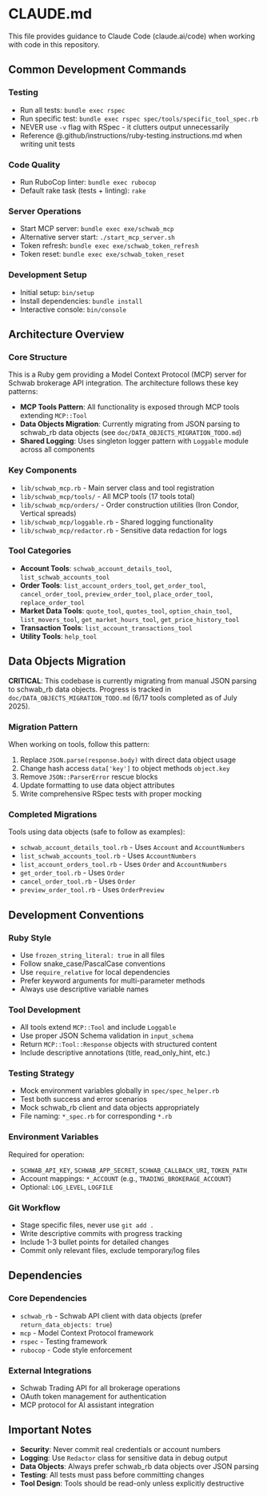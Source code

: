 # CLAUDE.md

This file provides guidance to Claude Code (claude.ai/code) when working with code in this repository.

## Common Development Commands

### Testing
- Run all tests: `bundle exec rspec`
- Run specific test: `bundle exec rspec spec/tools/specific_tool_spec.rb`
- NEVER use `-v` flag with RSpec - it clutters output unnecessarily
- Reference @.github/instructions/ruby-testing.instructions.md when writing unit tests

### Code Quality
- Run RuboCop linter: `bundle exec rubocop`
- Default rake task (tests + linting): `rake`

### Server Operations
- Start MCP server: `bundle exec exe/schwab_mcp`
- Alternative server start: `./start_mcp_server.sh`
- Token refresh: `bundle exec exe/schwab_token_refresh`
- Token reset: `bundle exec exe/schwab_token_reset`

### Development Setup
- Initial setup: `bin/setup`
- Install dependencies: `bundle install`
- Interactive console: `bin/console`

## Architecture Overview

### Core Structure
This is a Ruby gem providing a Model Context Protocol (MCP) server for Schwab brokerage API integration. The architecture follows these key patterns:

- **MCP Tools Pattern**: All functionality is exposed through MCP tools extending `MCP::Tool`
- **Data Objects Migration**: Currently migrating from JSON parsing to schwab_rb data objects (see `doc/DATA_OBJECTS_MIGRATION_TODO.md`)
- **Shared Logging**: Uses singleton logger pattern with `Loggable` module across all components

### Key Components
- `lib/schwab_mcp.rb` - Main server class and tool registration
- `lib/schwab_mcp/tools/` - All MCP tools (17 tools total)
- `lib/schwab_mcp/orders/` - Order construction utilities (Iron Condor, Vertical spreads)
- `lib/schwab_mcp/loggable.rb` - Shared logging functionality
- `lib/schwab_mcp/redactor.rb` - Sensitive data redaction for logs

### Tool Categories
- **Account Tools**: `schwab_account_details_tool`, `list_schwab_accounts_tool`
- **Order Tools**: `list_account_orders_tool`, `get_order_tool`, `cancel_order_tool`, `preview_order_tool`, `place_order_tool`, `replace_order_tool`
- **Market Data Tools**: `quote_tool`, `quotes_tool`, `option_chain_tool`, `list_movers_tool`, `get_market_hours_tool`, `get_price_history_tool`
- **Transaction Tools**: `list_account_transactions_tool`
- **Utility Tools**: `help_tool`

## Data Objects Migration

**CRITICAL**: This codebase is currently migrating from manual JSON parsing to schwab_rb data objects. Progress is tracked in `doc/DATA_OBJECTS_MIGRATION_TODO.md` (6/17 tools completed as of July 2025).

### Migration Pattern
When working on tools, follow this pattern:
1. Replace `JSON.parse(response.body)` with direct data object usage
2. Change hash access `data['key']` to object methods `object.key`
3. Remove `JSON::ParserError` rescue blocks
4. Update formatting to use data object attributes
5. Write comprehensive RSpec tests with proper mocking

### Completed Migrations
Tools using data objects (safe to follow as examples):
- `schwab_account_details_tool.rb` - Uses `Account` and `AccountNumbers`
- `list_schwab_accounts_tool.rb` - Uses `AccountNumbers`
- `list_account_orders_tool.rb` - Uses `Order` and `AccountNumbers`
- `get_order_tool.rb` - Uses `Order`
- `cancel_order_tool.rb` - Uses `Order`
- `preview_order_tool.rb` - Uses `OrderPreview`

## Development Conventions

### Ruby Style
- Use `frozen_string_literal: true` in all files
- Follow snake_case/PascalCase conventions
- Use `require_relative` for local dependencies
- Prefer keyword arguments for multi-parameter methods
- Always use descriptive variable names

### Tool Development
- All tools extend `MCP::Tool` and include `Loggable`
- Use proper JSON Schema validation in `input_schema`
- Return `MCP::Tool::Response` objects with structured content
- Include descriptive annotations (title, read_only_hint, etc.)

### Testing Strategy
- Mock environment variables globally in `spec/spec_helper.rb`
- Test both success and error scenarios
- Mock schwab_rb client and data objects appropriately
- File naming: `*_spec.rb` for corresponding `*.rb`

### Environment Variables
Required for operation:
- `SCHWAB_API_KEY`, `SCHWAB_APP_SECRET`, `SCHWAB_CALLBACK_URI`, `TOKEN_PATH`
- Account mappings: `*_ACCOUNT` (e.g., `TRADING_BROKERAGE_ACCOUNT`)
- Optional: `LOG_LEVEL`, `LOGFILE`

### Git Workflow
- Stage specific files, never use `git add .`
- Write descriptive commits with progress tracking
- Include 1-3 bullet points for detailed changes
- Commit only relevant files, exclude temporary/log files

## Dependencies

### Core Dependencies
- `schwab_rb` - Schwab API client with data objects (prefer `return_data_objects: true`)
- `mcp` - Model Context Protocol framework
- `rspec` - Testing framework
- `rubocop` - Code style enforcement

### External Integrations
- Schwab Trading API for all brokerage operations
- OAuth token management for authentication
- MCP protocol for AI assistant integration

## Important Notes

- **Security**: Never commit real credentials or account numbers
- **Logging**: Use `Redactor` class for sensitive data in debug output
- **Data Objects**: Always prefer schwab_rb data objects over JSON parsing
- **Testing**: All tests must pass before committing changes
- **Tool Design**: Tools should be read-only unless explicitly destructive